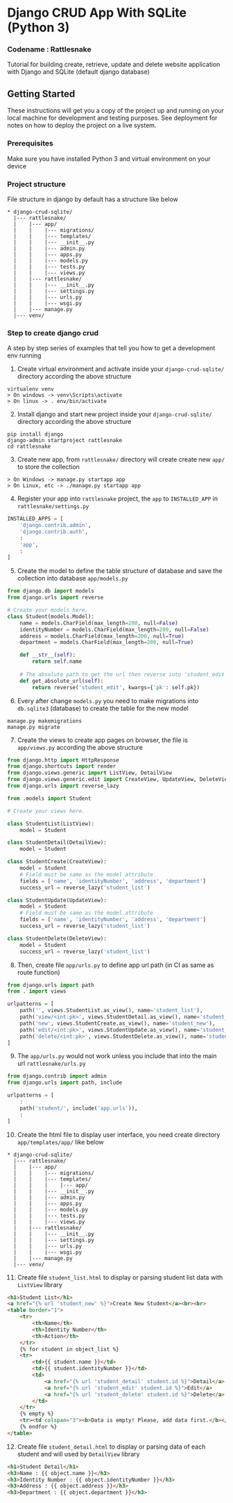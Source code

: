 # Django CRUD App With SQLite (Python 3)
### Codename : Rattlesnake

Tutorial for building create, retrieve, update and delete website application with Django and SQLite (default django database)

## Getting Started

These instructions will get you a copy of the project up and running on your local machine for development and testing purposes. See deployment for notes on how to deploy the project on a live system.

### Prerequisites

Make sure you have installed Python 3 and virtual environment on your device

### Project structure
File structure in django by default has a structure like below
```
* django-crud-sqlite/
  |--- rattlesnake/
  |    |--- app/
  |    |    |--- migrations/
  |    |    |--- templates/
  |    |    |--- __init__.py
  |    |    |--- admin.py
  |    |    |--- apps.py
  |    |    |--- models.py
  |    |    |--- tests.py
  |    |    |--- views.py
  |    |--- rattlesnake/
  |    |    |--- __init__.py
  |    |    |--- settings.py
  |    |    |--- urls.py
  |    |    |--- wsgi.py
  |    |--- manage.py
  |--- venv/
```

### Step to create django crud

A step by step series of examples that tell you how to get a development env running

1. Create virtual environment and activate inside your `django-crud-sqlite/` directory according the above structure
```
virtualenv venv
> On windows -> venv\Scripts\activate
> On linux -> . env/bin/activate
```
2. Install django and start new project inside your `django-crud-sqlite/` directory according the above structure
```
pip install django
django-admin startproject rattlesnake
cd rattlesnake
```
3. Create new app, from `rattlesnake/` directory will create create new `app/` to store the collection
```
> On Windows -> manage.py startapp app
> On Linux, etc -> ./manage.py startapp app
```
4. Register your app into `rattlesnake` project, the `app` to `INSTALLED_APP` in `rattlesnake/settings.py`
```python
INSTALLED_APPS = [
    'django.contrib.admin',
    'django.contrib.auth',
    :
    'app',
    :
]
```
5. Create the model to define the table structure of database and save the collection into database `app/models.py`
```python
from django.db import models
from django.urls import reverse

# Create your models here.
class Student(models.Model):
    name = models.CharField(max_length=200, null=False)
    identityNumber = models.CharField(max_length=200, null=False)
    address = models.CharField(max_length=200, null=True)
    department = models.CharField(max_length=200, null=True)

    def __str__(self):
        return self.name
    
    # The absolute path to get the url then reverse into 'student_edit' with keyword arguments (kwargs) primary key
    def get_absolute_url(self):
        return reverse('student_edit', kwargs={'pk': self.pk})
```
6. Every after change `models.py` you need to make migrations into `db.sqlite3` (database) to create the table for the new model
```
manage.py makemigrations
manage.py migrate
```
7. Create the views to create app pages on browser, the file is `app/views.py` according the above structure
```python
from django.http import HttpResponse
from django.shortcuts import render
from django.views.generic import ListView, DetailView
from django.views.generic.edit import CreateView, UpdateView, DeleteView
from django.urls import reverse_lazy

from .models import Student

# Create your views here.

class StudentList(ListView):
    model = Student

class StudentDetail(DetailView):
    model = Student

class StudentCreate(CreateView):
    model = Student
    # Field must be same as the model attribute
    fields = ['name', 'identityNumber', 'address', 'department']
    success_url = reverse_lazy('student_list')

class StudentUpdate(UpdateView):
    model = Student
    # Field must be same as the model attribute
    fields = ['name', 'identityNumber', 'address', 'department']
    success_url = reverse_lazy('student_list')

class StudentDelete(DeleteView):
    model = Student
    success_url = reverse_lazy('student_list')
```
8. Then, create file `app/urls.py` to define app url path (in CI as same as route function)
```python
from django.urls import path
from . import views

urlpatterns = [
    path('', views.StudentList.as_view(), name='student_list'),
    path('view/<int:pk>', views.StudentDetail.as_view(), name='student_detail'),
    path('new', views.StudentCreate.as_view(), name='student_new'),
    path('edit/<int:pk>', views.StudentUpdate.as_view(), name='student_edit'),
    path('delete/<int:pk>', views.StudentDelete.as_view(), name='student_delete'),
]
```
9. The `app/urls.py` would not work unless you include that into the main url `rattlesnake/urls.py`
```python
from django.contrib import admin
from django.urls import path, include

urlpatterns = [
    :
    path('student/', include('app.urls')),
    :
]
```
10. Create the html file to display user interface, you need create directory `app/templates/app/` like below
```
* django-crud-sqlite/
  |--- rattlesnake/
  |    |--- app/
  |    |    |--- migrations/
  |    |    |--- templates/
  |    |    |    |--- app/
  |    |    |--- __init__.py
  |    |    |--- admin.py
  |    |    |--- apps.py
  |    |    |--- models.py
  |    |    |--- tests.py
  |    |    |--- views.py
  |    |--- rattlesnake/
  |    |    |--- __init__.py
  |    |    |--- settings.py
  |    |    |--- urls.py
  |    |    |--- wsgi.py
  |    |--- manage.py
  |--- venv/
```
11. Create file `student_list.html` to display or parsing student list data with `ListView` library
```html
<h1>Student List</h1>
<a href="{% url 'student_new' %}">Create New Student</a><br><br>
<table border="1">
    <tr>
        <th>Name</th>
        <th>Identity Number</th>
        <th>Action</th>
    </tr>
    {% for student in object_list %}
    <tr>
        <td>{{ student.name }}</td>
        <td>{{ student.identityNumber }}</td>
        <td>
            <a href="{% url 'student_detail' student.id %}">Detail</a>
            <a href="{% url 'student_edit' student.id %}">Edit</a>
            <a href="{% url 'student_delete' student.id %}">Delete</a>
        </td>
    </tr>
    {% empty %}
    <tr><td colspan="3"><b>Data is empty! Please, add data first.</b></td></tr>
    {% endfor %}
</table>
```
12. Create file `student_detail.html` to display or parsing data of each student and will used by `DetailView` library
```html
<h1>Student Detail</h1>
<h3>Name : {{ object.name }}</h3>
<h3>Identity Number : {{ object.identityNumber }}</h3>
<h3>Address : {{ object.address }}</h3>
<h3>Department : {{ object.department }}</h3>
```
